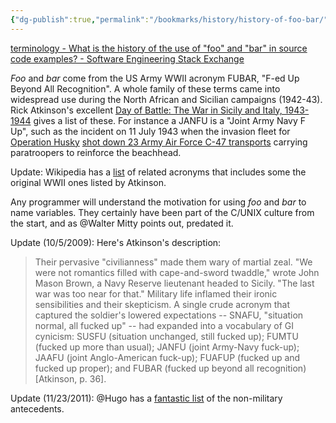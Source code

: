 ```yaml
---
{"dg-publish":true,"permalink":"/bookmarks/history/history-of-foo-bar/","tags":["bestpractices","coding","history","software","war","wow"]}
---
```



[terminology - What is the history of the use of "foo" and "bar" in source code examples? - Software Engineering Stack Exchange](https://softwareengineering.stackexchange.com/questions/69788/what-is-the-history-of-the-use-of-foo-and-bar-in-source-code-examples/69815#69815)

_Foo_ and _bar_ come from the US Army WWII acronym FUBAR, "F-ed Up Beyond All Recognition". A whole family of these terms came into widespread use during the North African and Sicilian campaigns (1942-43). Rick Atkinson's excellent [Day of Battle: The War in Sicily and Italy, 1943-1944](http://www.liberationtrilogy.com/day_of_battle.htm) gives a list of these. For instance a JANFU is a "Joint Army Navy F Up", such as the incident on 11 July 1943 when the invasion fleet for [Operation Husky](http://en.wikipedia.org/wiki/Allied_invasion_of_Sicily) [shot down 23 Army Air Force C-47 transports](http://www.warwingsart.com/12thAirForce/316th.html) carrying paratroopers to reinforce the beachhead.

Update: Wikipedia has a [list](http://en.wikipedia.org/wiki/FUBAR) of related acronyms that includes some the original WWII ones listed by Atkinson.

Any programmer will understand the motivation for using _foo_ and _bar_ to name variables. They certainly have been part of the C/UNIX culture from the start, and as @Walter Mitty points out, predated it.

Update (10/5/2009): Here's Atkinson's description:

> Their pervasive "civilianness" made them wary of martial zeal. "We were not romantics filled with cape-and-sword twaddle," wrote John Mason Brown, a Navy Reserve lieutenant headed to Sicily. "The last war was too near for that." Military life inflamed their ironic sensibilities and their skepticism. A single crude acronym that captured the soldier's lowered expectations -- SNAFU, "situation normal, all fucked up" -- had expanded into a vocabulary of GI cynicism: SUSFU (situation unchanged, still fucked up); FUMTU (fucked up more than usual); JANFU (joint Army-Navy fuck-up); JAAFU (joint Anglo-American fuck-up); FUAFUP (fucked up and fucked up proper); and FUBAR (fucked up beyond all recognition) [Atkinson, p. 36].

Update (11/23/2011): @Hugo has a [fantastic list](https://softwareengineering.stackexchange.com/q/80609/28473) of the non-military antecedents.
